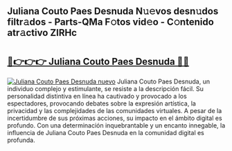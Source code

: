 ## Juliana Couto Paes Desnuda N𝚞𝚎vos desn𝚞dos filtr𝚊dos - Parts-QMa F𝚘tos vid𝚎o - C𝚘ntenido atr𝚊ctivo ZIRHc

# <h2><a href="http://mb7yxwa.tromn.icu/?c=Juliana+Couto+Paes+Desnuda">🔗👉👉👉 Juliana Couto Paes Desnuda 🔗🔗</a></h2>

[![Juliana Couto Paes Desnuda nuevo](https://i.imgur.com/pEAQMta.gif)](http://mb7yxwa.tromn.icu/?c=Juliana+Couto+Paes+Desnuda)
Juliana Couto Paes Desnuda, un individuo complejo y estimulante, se resiste a la descripción fácil. Su personalidad distintiva en línea ha cautivado y provocado a los espectadores, provocando debates sobre la expresión artística, la privacidad y las complejidades de las comunidades virtuales. A pesar de la incertidumbre de sus próximas acciones, su impacto en el ámbito digital es profundo. Con una determinación inquebrantable y un encanto innegable, la influencia de Juliana Couto Paes Desnuda en la comunidad digital es profunda.

